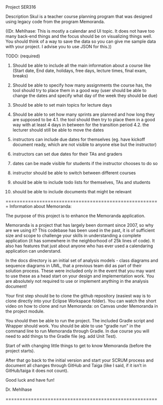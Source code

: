 Project SER316

Description
Skul is a teacher course planning program that was designed using legacy code from the program Memoranda.

((Dr. Mehlhase:
This is mostly a calendar and UI topic. It does not have too many back-end things and the focus should be on visualizing things well. You should think of a way to save the data so you can give me sample data with your project. I advise you to use JSON for this.))

TODO: (required)

1. Should be able to include all the main information about a course like (Start date,
End date, holidays, free days, lecture times, final exam, breaks)

2. Should be able to specify how many assignments the course has, the tool should try to place them in a good way (user should be able to change the dates and specify
what day of the week they should be due)

3. Should be able to set main topics for lecture days

4. Should be able to set how many sprints are planned and how long they are supposed to be
 4.1. the tool should then try to place them in a good way with at least 4 days in between for the transition period
 4.2. the lecturer should still be able to move the dates

5. instructors can include due dates for themselves (eg. have kickoff document ready, which are not visible to anyone else but the instructor)

6. instructors can set due dates for their TAs and graders

7. dates can be made visible for students if the instructor chooses to do so

8. instructor should be able to switch between different courses

9. should be able to include todo lists for themselves, TAs and students

10. should be able to include documents that might be relevant

=======================================================
Information about Memoranda:

The purpose of this project is to enhance the Memoranda application.

Memoranda is a project that has largely been dormant since 2007, so why are we using it? This codebase has been used in the past, it is of sufficient size and scope to challenge your skills in understanding a complete application (it has somewhere in the neighborhood of 25k lines of code). It also has features that just about anyone who has ever used a calendaring application can understand.

In the docs directory is an initial set of analysis models - class diagrams and sequence diagrams in UML, that a previous team did as part of their solution process. These were included only in the event that you may want to use these as a head start on your design and implementation work. You are absolutely not required to use or implement anything in the analysis document!

Your first step should be to clone the github repository (easiest way is to clone directly into your Eclipse Workspace folder). You can watch the short video on how to clone and run Memoranda: on Canvas under Memoranda in the project module.

You should then be able to run the project. The included Gradle script and Wrapper should work. You should be able to use "gradle run" in the command line to run Memoranda through Gradle. In due course you will need to add things to the Gradle file (eg. add Unit Test).

Start of with changing little things to get to know Memoranda (before the project starts).

After that go back to the initial version and start your SCRUM process and document all changes through GitHub and Taiga (like I said, if it isn’t in GitHub/taiga it does not count).

Good luck and have fun!

Dr. Mehlhase

======================================================
